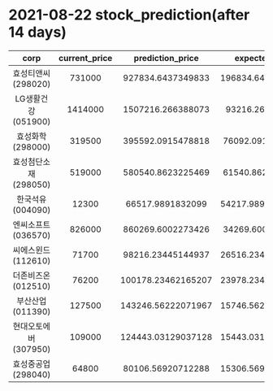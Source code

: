 # 2021-08-22 stock_prediction(after 14 days)

|   corp   |   current_price   |   prediction_price   |   expected_profit   |
|:--------:|:-----------------:|:--------------------:|:-------------------:|
|효성티앤씨(298020)|731000|927834.6437349833|196834.64373498328|
|LG생활건강(051900)|1414000|1507216.266388073|93216.2663880731|
|효성화학(298000)|319500|395592.0915478818|76092.09154788178|
|효성첨단소재(298050)|519000|580540.8623225469|61540.86232254689|
|한국석유(004090)|12300|66517.9891832099|54217.989183209895|
|엔씨소프트(036570)|826000|860269.6002273426|34269.60022734257|
|씨에스윈드(112610)|71700|98216.23445144937|26516.234451449374|
|더존비즈온(012510)|76200|100178.23462165207|23978.234621652067|
|부산산업(011390)|127500|143246.56222071967|15746.562220719672|
|현대오토에버(307950)|109000|124443.03129037128|15443.031290371277|
|효성중공업(298040)|64800|80106.56920712288|15306.569207122884|
